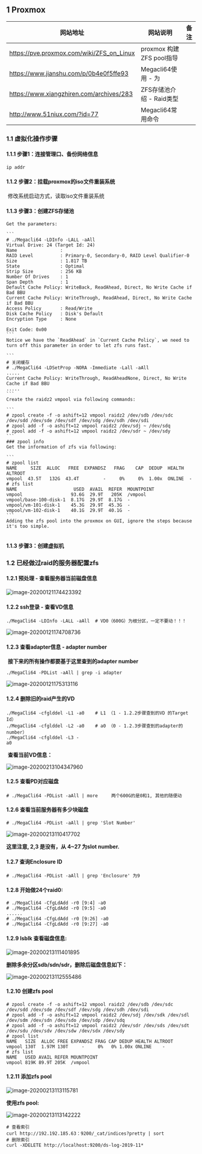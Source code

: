 ## 1 Proxmox

| 网站地址                                  | 网站说明                 | 备注 |
| ----------------------------------------- | ------------------------ | ---- |
| https://pve.proxmox.com/wiki/ZFS_on_Linux | proxmox 构建ZFS pool指导 |      |
| https://www.jianshu.com/p/0b4e0f5ffe93    | Megacli64使用 - 为       |      |
| https://www.xiangzhiren.com/archives/283  | ZFS存储池介绍 - Raid类型 |      |
| http://www.51niux.com/?id=77              | Megacli64常用命令        |      |



### 1.1 虚拟化操作步骤

#### 1.1.1 步骤1：连接管理口、备份网络信息

```
ip addr
```



#### 1.1.2 步骤2：挂载proxmox的iso文件重装系统

​		修改系统启动方式，读取iso文件重装系统

#### 1.1.3 步骤3：创建ZFS存储池

~~~shell
Get the parameters:    

```
# ./Megacli64 -LDInfo -LALL -aAll
Virtual Drive: 24 (Target Id: 24)
Name                :
RAID Level          : Primary-0, Secondary-0, RAID Level Qualifier-0
Size                : 1.817 TB
State               : Optimal
Strip Size          : 256 KB
Number Of Drives    : 1
Span Depth          : 1
Default Cache Policy: WriteBack, ReadAhead, Direct, No Write Cache if Bad BBU
Current Cache Policy: WriteThrough, ReadAhead, Direct, No Write Cache if Bad BBU
Access Policy       : Read/Write
Disk Cache Policy   : Disk's Default
Encryption Type     : None

Exit Code: 0x00
``` 
Notice we have the `ReadAhead` in `Current Cache Policy`, we need to turn off this parameter in order to let zfs runs fast.     

```
# 关闭缓存
# ./MegaCli64 -LDSetProp -NORA -Immediate -Lall -aAll
.....
Current Cache Policy: WriteThrough, ReadAheadNone, Direct, No Write Cache if Bad BBU
.....
```
Create the raidz2 vmpool via following commands:     

```
# zpool create -f -o ashift=12 vmpool raidz2 /dev/sdb /dev/sdc /dev/sdd /dev/sde /dev/sdf /dev/sdg /dev/sdh /dev/sdi
# zpool add -f -o ashift=12 vmpool raidz2 /dev/sdj ~ /dev/sdq
# zpool add -f -o ashift=12 vmpool raidz2 /dev/sdr ~ /dev/sdy
```
### zpool info
Get the information of zfs via following:     

```
# zpool list
NAME     SIZE  ALLOC   FREE  EXPANDSZ   FRAG    CAP  DEDUP  HEALTH  ALTROOT
vmpool  43.5T   132G  43.4T         -     0%     0%  1.00x  ONLINE  -
# zfs list
NAME                     USED  AVAIL  REFER  MOUNTPOINT
vmpool                  93.6G  29.9T   205K  /vmpool
vmpool/base-100-disk-1  8.17G  29.9T  8.17G  -
vmpool/vm-101-disk-1    45.3G  29.9T  45.3G  -
vmpool/vm-102-disk-1    40.1G  29.9T  40.1G  -
```
Adding the zfs pool into the proxmox on GUI, ignore the steps because it's too simple. 


~~~

#### 1.1.3 步骤3：创建虚拟机

### 1.2 已经做过raid的服务器配置zfs

#### 1.2.1 预处理 - 查看服务器当前磁盘信息

![image-20200121174423392](C:\Users\dengy\AppData\Roaming\Typora\typora-user-images\image-20200121174423392.png)

#### 1.2.2 ssh登录 - 查看VD信息

```shell
./MegaCli64 -LDInfo -LALL -aAll  # VD0（600G）为根分区，一定不要动！！！
```

![image-20200121174708736](C:\Users\dengy\AppData\Roaming\Typora\typora-user-images\image-20200121174708736.png)

#### 1.2.3 查看adapter信息 - adapter number

​		**接下来的所有操作都要基于这里查到的adapter  number**

```shell
./MegaCli64 -PDList -aAll | grep -i adapter
```

![image-20200121175313116](C:\Users\dengy\AppData\Roaming\Typora\typora-user-images\image-20200121175313116.png)

####   1.2.4 删除旧的raid产生的VD

```shell
./MegaCli64 -cfglddel -L1 -a0    # L1 （1 - 1.2.2步骤查到的VD 的Target Id）
./MegaCli64 -cfglddel -L2 -a0    # a0 （0 - 1.2.3步骤查到的adapter的number）
./MegaCli64 -cfglddel -L3 -
a0
```

​	**查看当前VD信息：**

![image-20200213104347960](C:\Users\dengy\AppData\Roaming\Typora\typora-user-images\image-20200213104347960.png)

#### 1.2.5 查看PD对应磁盘

```shell
# ./MegaCli64 -PDList -aAll | more     两个600G的是0和1, 其他的随便动
```

#### 1.2.6 查看当前服务器有多少块磁盘

```shell
# ./MegaCli64 -PDList -aAll | grep 'Slot Number'
```

![image-20200213110417702](C:\Users\dengy\AppData\Roaming\Typora\typora-user-images\image-20200213110417702.png)

**这⾥注意, 2,3 是没有，从 4~27 为slot number.** 

#### 1.2.7 查询Enclosure ID

```shell
# ./MegaCli64 -PDList -aAll | grep 'Enclosure' 为9
```

#### 1.2.8 开始做24个raid0: 

```shell
# ./MegaCli64 -CfgLdAdd -r0 [9:4] -a0 
# ./MegaCli64 -CfgLdAdd -r0 [9:5] -a0 
...... 
# ./MegaCli64 -CfgLdAdd -r0 [9:26] -a0 
# ./MegaCli64 -CfgLdAdd -r0 [9:27] -a0
```

#### 1.2.9 lsblk 查看磁盘信息:

![image-20200213111401895](C:\Users\dengy\AppData\Roaming\Typora\typora-user-images\image-20200213111401895.png)



**删除多余分区sdb/sdn/sdr，删除后磁盘信息如下：**

![image-20200213112555486](C:\Users\dengy\AppData\Roaming\Typora\typora-user-images\image-20200213112555486.png)

#### 1.2.10 创建zfs pool

```shell
# zpool create -f -o ashift=12 vmpool raidz2 /dev/sdb /dev/sdc /dev/sdd /dev/sde /dev/sdf /dev/sdg /dev/sdh /dev/sdi 
# zpool add -f -o ashift=12 vmpool raidz2 /dev/sdj /dev/sdk /dev/sdl /dev/sdm /dev/sdn /dev/sdo /dev/sdp /dev/sdq 
# zpool add -f -o ashift=12 vmpool raidz2 /dev/sdr /dev/sds /dev/sdt /dev/sdu /dev/sdv /dev/sdw /dev/sdx /dev/sdy 
# zpool list 
NAME   SIZE  ALLOC FREE EXPANDSZ FRAG CAP DEDUP HEALTH ALTROOT 
vmpool 130T  1.97M 130T 	- 	  0%   0% 1.00x ONLINE    - 
# zfs list 
NAME   USED AVAIL REFER MOUNTPOINT 
vmpool 819K 89.9T 205K  /vmpool
```

#### 1.2.11 添加zfs pool

![image-20200213113115781](C:\Users\dengy\AppData\Roaming\Typora\typora-user-images\image-20200213113115781.png)

**使用zfs pool:**

![image-20200213113142222](C:\Users\dengy\AppData\Roaming\Typora\typora-user-images\image-20200213113142222.png)



```shell
# 查看索引
curl http://192.192.185.63：9200/_cat/indices?pretty | sort
# 删除索引
curl -XDELETE http://localhost:9200/ds-log-2019-11*

```

